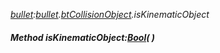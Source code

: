 _[bullet](../../modules/bullet/bullet-module.md):[bullet](../../modules/bullet/bullet-module.md).[btCollisionObject](../../modules/bullet/bullet-btcollisionobject.md).isKinematicObject_
##### Method isKinematicObject:[Bool](../../modules/wonkey/wonkey-types-bool.md)(  )
